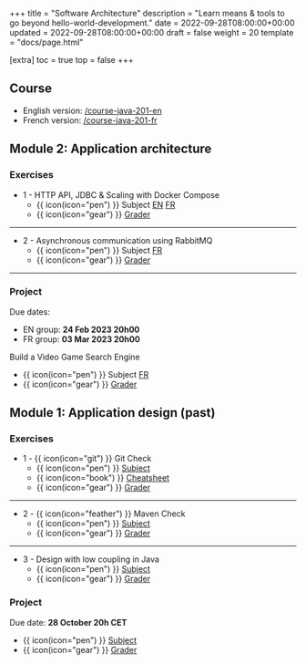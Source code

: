 +++
title = "Software Architecture"
description = "Learn means & tools to go beyond hello-world-development."
date = 2022-09-28T08:00:00+00:00
updated = 2022-09-28T08:00:00+00:00
draft = false
weight = 20
template = "docs/page.html"

[extra]
toc = true
top = false
+++

## Course
* English version: [/course-java-201-en](https://lernejo.github.io/course-java-201-en/)
* French version: [/course-java-201-fr](https://lernejo.github.io/course-java-201-fr/)

## Module 2: Application architecture

### Exercises

* 1 - HTTP API, JDBC & Scaling with Docker Compose
    * {{ icon(icon="pen") }}  Subject [EN](https://github.com/lernejo/exercises/blob/master/simple_web_app_spring/EXERCISE_en.adoc) [FR](https://github.com/lernejo/exercises/blob/master/simple_web_app_spring/EXERCISE_fr.adoc)
    * {{ icon(icon="gear") }} [Grader](https://github.com/lernejo/korekto-simple-web-app-grader)
---
* 2 - Asynchronous communication using RabbitMQ
    * {{ icon(icon="pen") }}  Subject [FR](https://github.com/lernejo/exercises/blob/master/amqp_fr/EXERCISE.adoc)
    * {{ icon(icon="gear") }} [Grader](https://github.com/lernejo/korekto-amqp-grader)
---

### Project

Due dates:

* EN group: **24 Feb 2023 20h00**
* FR group: **03 Mar 2023 20h00**

Build a Video Game Search Engine
* {{ icon(icon="pen") }} Subject [FR](https://github.com/lernejo/exercises/blob/master/projects/spring_rabbitmq_es_fr/VIDEO_GAME_SEARCH_ENGINE.adoc)
* {{ icon(icon="gear") }} [Grader](https://github.com/lernejo/korekto-video-game-search-engine-grader)


## Module 1: Application design (past)

### Exercises

* 1 - {{ icon(icon="git") }} Git Check
    * {{ icon(icon="pen") }}  [Subject](https://github.com/lernejo/exercises/blob/master/git_fr/EXERCISE.md)
    * {{ icon(icon="book") }} [Cheatsheet](https://github.com/lernejo/exercises/blob/master/git_fr/CHEATSHEET.md)
    * {{ icon(icon="gear") }} [Grader](https://github.com/lernejo/korekto-git-grader)
---
* 2 - {{ icon(icon="feather") }} Maven Check
    * {{ icon(icon="pen") }}  [Subject](https://github.com/lernejo/exercises/blob/master/maven_fr/EXERCISE.adoc)
    * {{ icon(icon="gear") }} [Grader](https://github.com/lernejo/korekto-maven-grader)
---
- 3 - Design with low coupling in Java
    * {{ icon(icon="pen") }}  [Subject](https://github.com/lernejo/exercises/blob/master/decoupling_fr/EXERCISE.adoc)
    * {{ icon(icon="gear") }} [Grader](https://github.com/lernejo/korekto-decoupling-grader)

### Project

Due date: **28 October 20h CET**

* {{ icon(icon="pen") }} [Subject](https://github.com/lernejo/exercises/blob/master/projects/uml_grapher/EXERCISE.md)
* {{ icon(icon="gear") }} [Grader](https://github.com/lernejo/korekto-uml-grapher-grader)

